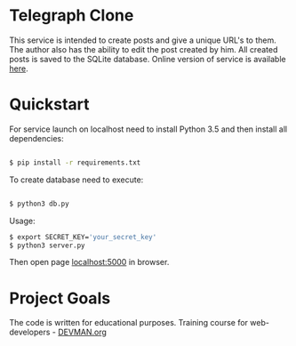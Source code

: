 # Telegraph Clone

This service is intended to create posts and give a unique URL's to them. 
The author also has the ability to edit the post created by him. 
All created posts is saved to the SQLite database.
Online version of service is available [here](https://simplyuser.pythonanywhere.com/).

# Quickstart

For service launch on localhost need to install Python 3.5 and then install all dependencies:

```bash

$ pip install -r requirements.txt

```

To create database need to execute:

```bash

$ python3 db.py

```

Usage:

```bash
$ export SECRET_KEY='your_secret_key'
$ python3 server.py

```

Then open page [localhost:5000](http://localhost:5000) in browser.

# Project Goals

The code is written for educational purposes. Training course for web-developers - [DEVMAN.org](https://devman.org)
